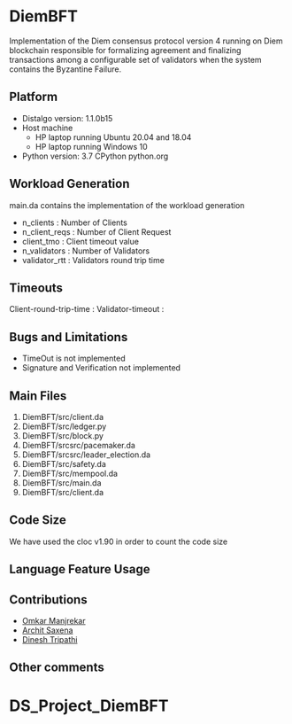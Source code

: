 # DiemBFT #

Implementation of the Diem consensus protocol version 4 running on Diem blockchain responsible for formalizing agreement and finalizing transactions among a configurable set of validators when the system contains the Byzantine Failure.

## Platform
- Distalgo version: 1.1.0b15 
- Host machine
    - HP laptop running Ubuntu 20.04 and 18.04
    - HP laptop running Windows 10
- Python version: 3.7 CPython python.org 

## Workload Generation
main.da contains the implementation of the workload generation
- n_clients : Number of Clients
- n_client_reqs : Number of Client Request
- client_tmo : Client timeout value
- n_validators : Number of Validators
- validator_rtt : Validators round trip time



## Timeouts
Client-round-trip-time : 
Validator-timeout : 

## Bugs and Limitations
- TimeOut is not implemented
- Signature and Verification not implemented

## Main Files
1. DiemBFT/src/client.da
2. DiemBFT/src/ledger.py
3. DiemBFT/src/block.py
4. DiemBFT/srcsrc/pacemaker.da
5. DiemBFT/srcsrc/leader_election.da
6. DiemBFT/src/safety.da 
7. DiemBFT/src/mempool.da
8. DiemBFT/src/main.da
9. DiemBFT/src/client.da

## Code Size

We have used the cloc v1.90 in order to count the code size

## Language Feature Usage

## Contributions
* [Omkar Manjrekar](https://github.com/manjrekarom)
* [Archit Saxena](https://github.com/imarchit123)
* [Dinesh Tripathi](https://github.com/ditriparthi)

## Other comments
# DS_Project_DiemBFT
